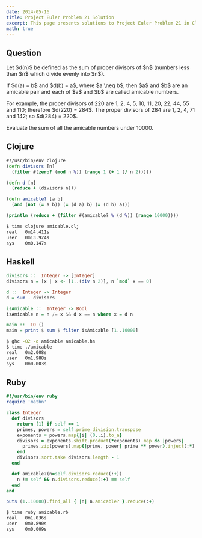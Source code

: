 ```yaml
---
date: 2014-05-16
title: Project Euler Problem 21 Solution
excerpt: This page presents solutions to Project Euler Problem 21 in Clojure, Haskell and Ruby.
math: true
---
```



## Question

<p>
Let $d(n)$ be defined as the sum of proper divisors of $n$
(numbers less than $n$ which divide evenly into $n$).
</p>

<p>
If $d(a) = b$ and $d(b) = a$, where $a \neq b$, then $a$ and $b$
are an amicable pair and each of $a$ and $b$ are called amicable numbers.
</p>

<p>
For example, the proper divisors of 220 are 1, 2, 4, 5, 10, 11,
20, 22, 44, 55 and 110; therefore $d(220) = 284$. The proper 
divisors of 284 are 1, 2, 4, 71 and 142; so $d(284) = 220$.
</p>

<p>
Evaluate the sum of all the amicable numbers under 10000.
</p>






## Clojure

```clojure
#!/usr/bin/env clojure
(defn divisors [n]
  (filter #(zero? (mod n %)) (range 1 (+ 1 (/ n 2)))))

(defn d [n]
  (reduce + (divisors n)))

(defn amicable? [a b]
  (and (not (= a b)) (= (d a) b) (= (d b) a)))

(println (reduce + (filter #(amicable? % (d %)) (range 10000))))
```


```bash
$ time clojure amicable.clj
real   0m14.411s
user   0m13.924s
sys    0m0.147s
```



## Haskell

```haskell
divisors ::  Integer -> [Integer]
divisors n = [x | x <- [1..(div n 2)], n `mod` x == 0]

d ::  Integer -> Integer
d = sum . divisors

isAmicable ::  Integer -> Bool
isAmicable n = n /= x && d x == n where x = d n

main ::  IO ()
main = print $ sum $ filter isAmicable [1..10000]
```


```bash
$ ghc -O2 -o amicable amicable.hs
$ time ./amicable
real   0m2.008s
user   0m1.988s
sys    0m0.003s
```



## Ruby

```ruby
#!/usr/bin/env ruby
require 'mathn' 

class Integer 
  def divisors
    return [1] if self == 1
    primes, powers = self.prime_division.transpose 
    exponents = powers.map{|i| (0..i).to_a} 
    divisors = exponents.shift.product(*exponents).map do |powers| 
      primes.zip(powers).map{|prime, power| prime ** power}.inject(:*) 
    end 
    divisors.sort.take divisors.length - 1
  end

  def amicable?(n=self.divisors.reduce(:+))
    n != self && n.divisors.reduce(:+) == self
  end
end

puts (1..10000).find_all { |n| n.amicable? }.reduce(:+)
```


```bash
$ time ruby amicable.rb
real   0m1.036s
user   0m0.890s
sys    0m0.009s
```


